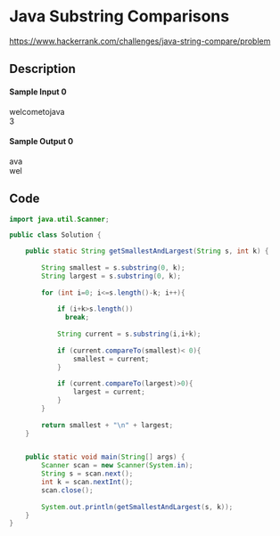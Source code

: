 # Java Substring Comparisons
https://www.hackerrank.com/challenges/java-string-compare/problem
## Description
#### Sample Input 0

welcometojava   
3   

#### Sample Output 0

ava   
wel   

## Code
```java
import java.util.Scanner;

public class Solution {

    public static String getSmallestAndLargest(String s, int k) {
        
        String smallest = s.substring(0, k);
        String largest = s.substring(0, k);
        
        for (int i=0; i<=s.length()-k; i++){
            
            if (i+k>s.length())
              break;
            
            String current = s.substring(i,i+k);
            
            if (current.compareTo(smallest)< 0){
                smallest = current;
            }
            
            if (current.compareTo(largest)>0){
                largest = current;
            }
        }
        
        return smallest + "\n" + largest;
    }


    public static void main(String[] args) {
        Scanner scan = new Scanner(System.in);
        String s = scan.next();
        int k = scan.nextInt();
        scan.close();
      
        System.out.println(getSmallestAndLargest(s, k));
    }
}
```
